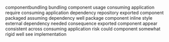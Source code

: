 componentbundling bundling component usage consuming application require consuming application dependency repository exported component packaged assuming dependency well package component inline style external dependency needed consequence exported component appear consistent across consuming application risk could component somewhat rigid well see implementation